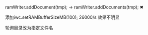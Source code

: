 ramWriter.addDocument(tmp); -> ramWriter.addDocuments(tmp);  ✖

添加iwc.setRAMBufferSizeMB(100);  26000/s                    效果不明显

轮询目录改为指定文件名